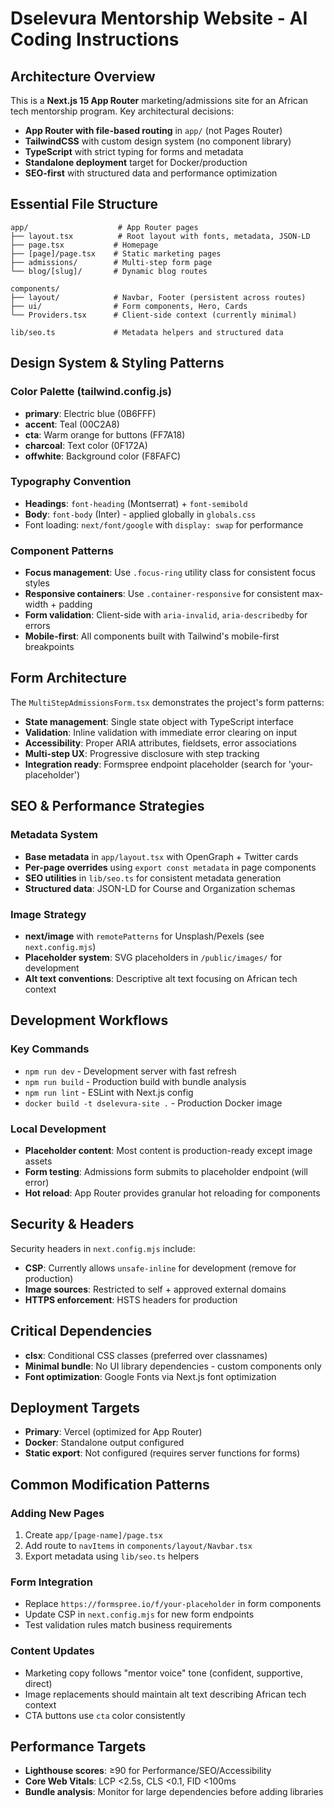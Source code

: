 # Dselevura Mentorship Website - AI Coding Instructions

## Architecture Overview
This is a **Next.js 15 App Router** marketing/admissions site for an African tech mentorship program. Key architectural decisions:
- **App Router with file-based routing** in `app/` (not Pages Router)
- **TailwindCSS** with custom design system (no component library)
- **TypeScript** with strict typing for forms and metadata
- **Standalone deployment** target for Docker/production
- **SEO-first** with structured data and performance optimization

## Essential File Structure
```
app/                    # App Router pages
├── layout.tsx          # Root layout with fonts, metadata, JSON-LD
├── page.tsx           # Homepage
├── [page]/page.tsx    # Static marketing pages
├── admissions/        # Multi-step form page
└── blog/[slug]/       # Dynamic blog routes

components/
├── layout/            # Navbar, Footer (persistent across routes)
├── ui/                # Form components, Hero, Cards
└── Providers.tsx      # Client-side context (currently minimal)

lib/seo.ts             # Metadata helpers and structured data
```

## Design System & Styling Patterns

### Color Palette (tailwind.config.js)
- **primary**: Electric blue (0B6FFF)
- **accent**: Teal (00C2A8) 
- **cta**: Warm orange for buttons (FF7A18)
- **charcoal**: Text color (0F172A)
- **offwhite**: Background color (F8FAFC)

### Typography Convention
- **Headings**: `font-heading` (Montserrat) + `font-semibold`
- **Body**: `font-body` (Inter) - applied globally in `globals.css`
- Font loading: `next/font/google` with `display: swap` for performance

### Component Patterns
- **Focus management**: Use `.focus-ring` utility class for consistent focus styles
- **Responsive containers**: Use `.container-responsive` for consistent max-width + padding
- **Form validation**: Client-side with `aria-invalid`, `aria-describedby` for errors
- **Mobile-first**: All components built with Tailwind's mobile-first breakpoints

## Form Architecture
The `MultiStepAdmissionsForm.tsx` demonstrates the project's form patterns:
- **State management**: Single state object with TypeScript interface
- **Validation**: Inline validation with immediate error clearing on input
- **Accessibility**: Proper ARIA attributes, fieldsets, error associations
- **Multi-step UX**: Progressive disclosure with step tracking
- **Integration ready**: Formspree endpoint placeholder (search for 'your-placeholder')

## SEO & Performance Strategies

### Metadata System
- **Base metadata** in `app/layout.tsx` with OpenGraph + Twitter cards
- **Per-page overrides** using `export const metadata` in page components
- **SEO utilities** in `lib/seo.ts` for consistent metadata generation
- **Structured data**: JSON-LD for Course and Organization schemas

### Image Strategy
- **next/image** with `remotePatterns` for Unsplash/Pexels (see `next.config.mjs`)
- **Placeholder system**: SVG placeholders in `/public/images/` for development
- **Alt text conventions**: Descriptive alt text focusing on African tech context

## Development Workflows

### Key Commands
- `npm run dev` - Development server with fast refresh
- `npm run build` - Production build with bundle analysis
- `npm run lint` - ESLint with Next.js config
- `docker build -t dselevura-site .` - Production Docker image

### Local Development
- **Placeholder content**: Most content is production-ready except image assets
- **Form testing**: Admissions form submits to placeholder endpoint (will error)
- **Hot reload**: App Router provides granular hot reloading for components

## Security & Headers
Security headers in `next.config.mjs` include:
- **CSP**: Currently allows `unsafe-inline` for development (remove for production)
- **Image sources**: Restricted to self + approved external domains
- **HTTPS enforcement**: HSTS headers for production

## Critical Dependencies
- **clsx**: Conditional CSS classes (preferred over classnames)
- **Minimal bundle**: No UI library dependencies - custom components only
- **Font optimization**: Google Fonts via Next.js font optimization

## Deployment Targets
- **Primary**: Vercel (optimized for App Router)
- **Docker**: Standalone output configured
- **Static export**: Not configured (requires server functions for forms)

## Common Modification Patterns

### Adding New Pages
1. Create `app/[page-name]/page.tsx`
2. Add route to `navItems` in `components/layout/Navbar.tsx`
3. Export metadata using `lib/seo.ts` helpers

### Form Integration
- Replace `https://formspree.io/f/your-placeholder` in form components
- Update CSP in `next.config.mjs` for new form endpoints
- Test validation rules match business requirements

### Content Updates
- Marketing copy follows "mentor voice" tone (confident, supportive, direct)
- Image replacements should maintain alt text describing African tech context
- CTA buttons use `cta` color consistently

## Performance Targets
- **Lighthouse scores**: ≥90 for Performance/SEO/Accessibility
- **Core Web Vitals**: LCP <2.5s, CLS <0.1, FID <100ms
- **Bundle analysis**: Monitor for large dependencies before adding libraries
